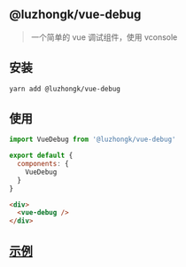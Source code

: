 ## @luzhongk/vue-debug

> 一个简单的 vue 调试组件，使用 vconsole

## 安装

```bash
yarn add @luzhongk/vue-debug
```

## 使用

```js
import VueDebug from '@luzhongk/vue-debug'

export default {
  components: {
    VueDebug
  }
}
```

```html
<div>
  <vue-debug />
</div>
```

## [示例](./demo)
